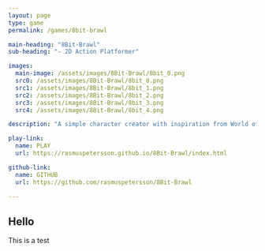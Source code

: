 ```yaml
---
layout: page
type: game
permalink: /games/8bit-brawl

main-heading: "8Bit-Brawl"
sub-heading: "- 2D Action Platformer"

images:
  main-image: /assets/images/8Bit-Brawl/8bit_0.png
  src0: /assets/images/8Bit-Brawl/8bit_0.png
  src1: /assets/images/8Bit-Brawl/8bit_1.png
  src2: /assets/images/8Bit-Brawl/8bit_2.png
  src3: /assets/images/8Bit-Brawl/8bit_3.png
  src4: /assets/images/8Bit-Brawl/8bit_4.png

description: "A simple character creator with inspiration from World of Warcraft."

play-link:
  name: PLAY
  url: https://rasmuspetersson.github.io/8Bit-Brawl/index.html

github-link:
  name: GITHUB
  url: https://github.com/rasmuspetersson/8Bit-Brawl
  
---
```

## Hello
This is a test